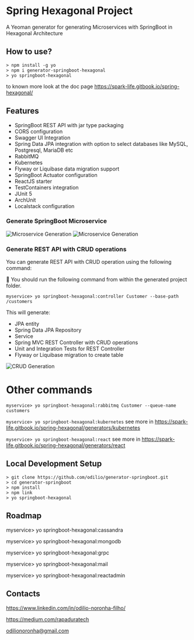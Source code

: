 # Spring Hexagonal Project
A Yeoman generator for generating Microservices with SpringBoot in Hexagonal Architecture

## How to use?

```
> npm install -g yo
> npm i generator-springboot-hexagonal
> yo springboot-hexagonal
```
to known more look at the doc page 
https://spark-life.gitbook.io/spring-hexagonal/

## Features

* SpringBoot REST API with jar type packaging
* CORS configuration
* Swagger UI Integration
* Spring Data JPA integration with option to select databases like MySQL, Postgresql, MariaDB etc
* RabbitMQ
* Kubernetes
* Flyway or Liquibase data migration support
* SpringBoot Actuator configuration
* ReactJS starter
* TestContainers integration
* JUnit 5 
* ArchUnit
* Localstack configuration

### Generate SpringBoot Microservice

![Microservice Generation](docs/server-generation-1.png)
![Microservice Generation](docs/server-generation-2.png)

### Generate REST API with CRUD operations
You can generate REST API with CRUD operation using the following command:

:high_brightness: You should run the following command from within the generated project folder. 

`myservice> yo springboot-hexagonal:controller Customer --base-path /customers`

This will generate:
* JPA entity
* Spring Data JPA Repository
* Service
* Spring MVC REST Controller with CRUD operations
* Unit and Integration Tests for REST Controller
* Flyway or Liquibase migration to create table

![CRUD Generation](docs/crud-generation.png)

# Other commands

`myservice> yo springboot-hexagonal:rabbitmq Customer --queue-name customers`

`myservice> yo springboot-hexagonal:kubernetes`
see more in https://spark-life.gitbook.io/spring-hexagonal/generators/kubernetes

`myservice> yo springboot-hexagonal:react` 
see more in https://spark-life.gitbook.io/spring-hexagonal/generators/react

## Local Development Setup

```
> git clone https://github.com/odilio/generator-springboot.git
> cd generator-springboot
> npm install 
> npm link
> yo springboot-hexagonal
```

## Roadmap

myservice> yo springboot-hexagonal:cassandra

myservice> yo springboot-hexagonal:mongodb

myservice> yo springboot-hexagonal:grpc

myservice> yo springboot-hexagonal:mail

myservice> yo springboot-hexagonal:reactadmin

## Contacts

https://www.linkedin.com/in/odilio-noronha-filho/

https://medium.com/rapaduratech

odilionoronha@gmail.com